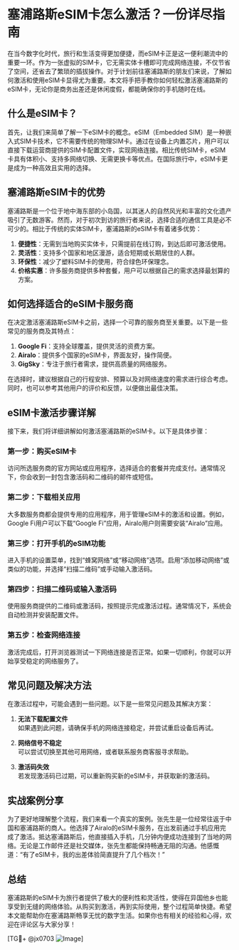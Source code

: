 # 塞浦路斯eSIM卡怎么激活？一份详尽指南

在当今数字化时代，旅行和生活变得更加便捷，而eSIM卡正是这一便利潮流中的重要一环。作为一张虚拟的SIM卡，它无需实体卡槽即可完成网络连接，不仅节省了空间，还省去了繁琐的插拔操作。对于计划前往塞浦路斯的朋友们来说，了解如何激活和使用eSIM卡显得尤为重要。本文将手把手教你如何轻松激活塞浦路斯的eSIM卡，无论你是商务出差还是休闲度假，都能确保你的手机随时在线。

## 什么是eSIM卡？

首先，让我们来简单了解一下eSIM卡的概念。eSIM（Embedded SIM）是一种嵌入式SIM卡技术，它不需要传统的物理SIM卡。通过在设备上内置芯片，用户可以直接下载运营商提供的SIM卡配置文件，实现网络连接。相比传统SIM卡，eSIM卡具有体积小、支持多网络切换、无需更换卡等优点。在国际旅行中，eSIM卡更是成为一种高效且实用的选择。

## 塞浦路斯eSIM卡的优势

塞浦路斯是一个位于地中海东部的小岛国，以其迷人的自然风光和丰富的文化遗产吸引了无数游客。然而，对于初次到访的旅行者来说，选择合适的通信工具是必不可少的。相比于传统的实体SIM卡，塞浦路斯的eSIM卡有着诸多优势：

1. **便捷性**：无需到当地购买实体卡，只需提前在线订购，到达后即可激活使用。
2. **灵活性**：支持多个国家和地区漫游，适合短期或长期居住的人群。
3. **环保性**：减少了塑料SIM卡的使用，符合绿色环保理念。
4. **价格实惠**：许多服务商提供多种套餐，用户可以根据自己的需求选择最划算的方案。

## 如何选择适合的eSIM卡服务商

在决定激活塞浦路斯eSIM卡之前，选择一个可靠的服务商至关重要。以下是一些常见的服务商及其特点：

1. **Google Fi**：支持全球覆盖，提供灵活的资费方案。
2. **Airalo**：提供多个国家的eSIM卡，界面友好，操作简便。
3. **GigSky**：专注于旅行者需求，提供高质量的网络服务。

在选择时，建议根据自己的行程安排、预算以及对网络速度的需求进行综合考虑。同时，也可以参考其他用户的评价和反馈，以便做出最佳决策。

## eSIM卡激活步骤详解

接下来，我们将详细讲解如何激活塞浦路斯的eSIM卡。以下是具体步骤：

### 第一步：购买eSIM卡

访问所选服务商的官方网站或应用程序，选择适合的套餐并完成支付。通常情况下，你会收到一封包含激活码和二维码的邮件或短信。

### 第二步：下载相关应用

大多数服务商都会提供专用的应用程序，用于管理eSIM卡的激活和设置。例如，Google Fi用户可以下载“Google Fi”应用，Airalo用户则需要安装“Airalo”应用。

### 第三步：打开手机的eSIM功能

进入手机的设置菜单，找到“蜂窝网络”或“移动网络”选项。启用“添加移动网络”或类似的功能，并选择“扫描二维码”或手动输入激活码。

### 第四步：扫描二维码或输入激活码

使用服务商提供的二维码或激活码，按照提示完成激活过程。通常情况下，系统会自动检测并安装配置文件。

### 第五步：检查网络连接

激活完成后，打开浏览器测试一下网络连接是否正常。如果一切顺利，你就可以开始享受稳定的网络服务了。

## 常见问题及解决方法

在激活过程中，可能会遇到一些问题。以下是一些常见问题及其解决方案：

1. **无法下载配置文件**  
   如果遇到此问题，请确保手机的网络连接稳定，并尝试重启设备后再试。

2. **网络信号不稳定**  
   可以尝试切换至其他可用网络，或者联系服务商客服寻求帮助。

3. **激活码失效**  
   若发现激活码已过期，可以重新购买新的eSIM卡，并获取新的激活码。

## 实战案例分享

为了更好地理解整个流程，我们来看一个真实的案例。张先生是一位经常往返于中国和塞浦路斯的商人。他选择了Airalo的eSIM卡服务，在出发前通过手机应用完成了激活。抵达塞浦路斯后，他直接插入手机，几分钟内便成功连接到了当地的网络。无论是工作邮件还是社交媒体，张先生都能保持畅通无阻的沟通。他感慨道：“有了eSIM卡，我的出差体验简直提升了几个档次！”

## 总结

塞浦路斯的eSIM卡为旅行者提供了极大的便利性和灵活性，使得在异国他乡也能享受到无缝的网络体验。从购买到激活，再到实际使用，整个过程简单快捷。希望本文能帮助你在塞浦路斯畅享无忧的数字生活。如果你也有相关的经验和心得，欢迎在评论区与大家分享！

[TG💪+ @jx0703 ![Image](https://github.com/user-attachments/assets/dbca1d08-cadb-493c-b0ec-ad6f7a83f270)]